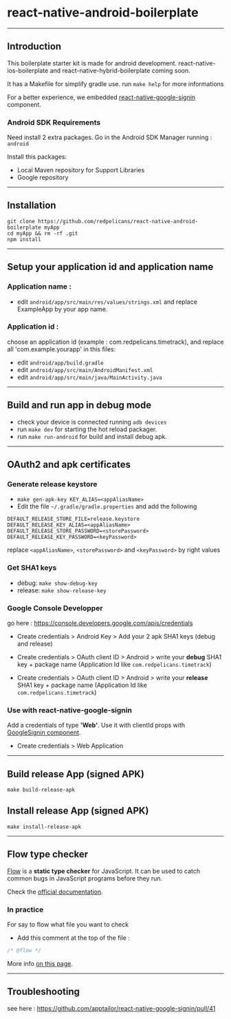 # react-native-android-boilerplate

***********************
Introduction
------------------
This boilerplate starter kit is made for android development.
react-native-ios-boilerplate and react-native-hybrid-boilerplate coming soon.

It has a Makefile for simplify gradle use.
run ```make help``` for more informations

For a better experience, we embedded [react-native-google-signin](https://github.com/apptailor/react-native-google-signin) component.

### Android SDK Requirements
Need install 2 extra packages.
Go in the Android SDK Manager running : ``` android ```

Install this packages:
- Local Maven repository for Support Libraries
- Google repository


***********************
Installation
------------------
```
git clone https://github.com/redpelicans/react-native-android-boilerplate myApp
cd myApp && rm -rf .git
npm install
```

***********************
Setup your application id and application name
------------------
### Application name :
- edit ```android/app/src/main/res/values/strings.xml``` and replace ExampleApp by your app name.

### Application id :
choose an application id (example : com.redpelicans.timetrack),
and replace all 'com.example.yourapp' in this files:
- edit ```android/app/build.gradle```
- edit ```android/app/src/main/AndroidManifest.xml```
- edit ```android/app/src/main/java/MainActivity.java```

***********************
Build and run app in debug mode
---------------------
- check your device is connected running ```adb devices```
- run ```make dev``` for starting the hot reload packager.
- run ```make run-android``` for build and install debug apk.


***********************
OAuth2 and apk certificates
---------------------
### Generate release keystore
- ```make gen-apk-key KEY_ALIAS=<appAliasName>```
- Edit the file ```~/.gradle/gradle.properties``` and add the following
```
DEFAULT_RELEASE_STORE_FILE=release.keystore
DEFAULT_RELEASE_KEY_ALIAS=<appAliasName>
DEFAULT_RELEASE_STORE_PASSWORD=<storePassword>
DEFAULT_RELEASE_KEY_PASSWORD=<keyPassword>
```

replace ```<appAliasName>```, ```<storePassword>``` and ```<keyPassword>``` by right values

### Get SHA1 keys
- debug: ```make show-debug-key```
- release: ```make show-release-key```

### Google Console Developper
go here : https://console.developers.google.com/apis/credentials
- Create credentials > Android Key > Add your 2 apk SHA1 keys (debug and release)

- Create credentials > OAuth client ID > Android > write your **debug** SHA1 key + package name (Application Id like ```com.redpelicans.timetrack```)

- Create credentials > OAuth client ID > Android > write your **release** SHA1 key + package name (Application Id like ```com.redpelicans.timetrack```)

### Use with react-native-google-signin
Add a credentials of type **'Web'**.
Use it with clientId props with [GoogleSignin component](https://github.com/apptailor/react-native-google-signin).
- Create credentials > Web Application

***********************
Build release App (signed APK)
---------------------
```
make build-release-apk
```

Install release App (signed APK)
---------------------
```
make install-release-apk
```


***********************
Flow type checker
------------------
[Flow](http://flowtype.org/) is a **static type checker** for JavaScript. It can be used to catch common bugs in JavaScript programs before they run.

Check the [official documentation](http://flowtype.org/docs/).

### In practice
For say to flow what file you want to check
- Add this comment at the top of the file :
```javascript
/* @flow */
```


More info [on this page](http://flowtype.org/docs/existing.html).

***********************
Troubleshooting
---------------------
see here : https://github.com/apptailor/react-native-google-signin/pull/41
